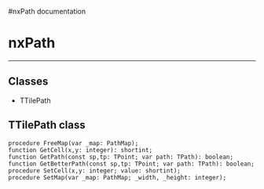 #nxPath documentation

# nxPath #

---


## Classes ##
  * TTilePath

## TTilePath class ##

```
procedure FreeMap(var _map: PathMap);
function GetCell(x,y: integer): shortint;
function GetPath(const sp,tp: TPoint; var path: TPath): boolean;
function GetBetterPath(const sp,tp: TPoint; var path: TPath): boolean;
procedure SetCell(x,y: integer; value: shortint);
procedure SetMap(var _map: PathMap; _width, _height: integer);
```